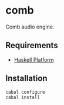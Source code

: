 
# comb

Comb audio engine.

## Requirements

* [Haskell Platform](http://www.haskell.org/platform)

## Installation

    cabal configure
    cabal install
